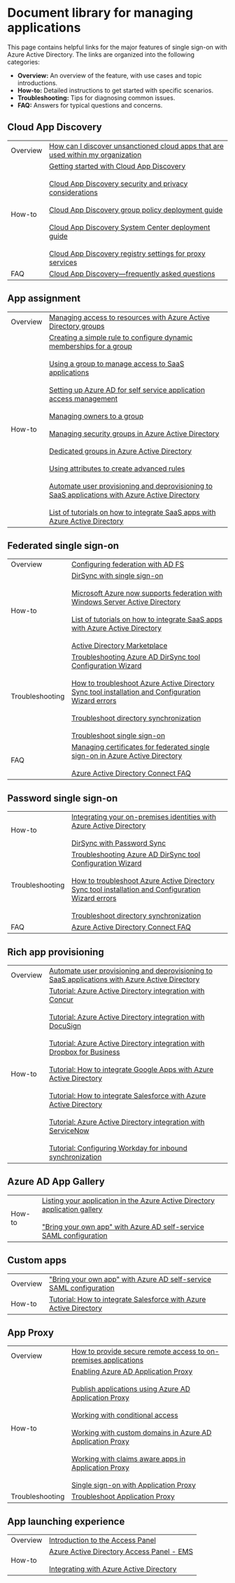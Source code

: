 <properties
   pageTitle="Document library for managing applications | Microsoft Azure"
   description="Azure Active Directory application management topics, with technical reference links for how-to, troubleshooting, and FAQs"
   services="active-directory"
   documentationCenter=""
   authors="kgremban"
   manager="stevenpo"
   editor=""/>

<tags
   ms.service="active-directory"
   ms.devlang="na"
   ms.topic="article"
   ms.tgt_pltfrm="na"
   ms.workload="identity"
   ms.date="12/03/2015"
   ms.author="kgremban"/>

# Document library for managing applications

This page contains helpful links for the major features of single sign-on with Azure Active Directory. The links are organized into the following categories:

- **Overview:** An overview of the feature, with use cases and topic introductions.
- **How-to:** Detailed instructions to get started with specific scenarios.
- **Troubleshooting:** Tips for diagnosing common issues.
- **FAQ:** Answers for typical questions and concerns.  

## Cloud App Discovery

|   |   |
| ------ | ------ |
| Overview | [How can I discover unsanctioned cloud apps that are used within my organization](active-directory-cloudappdiscovery-whatis.md) |
| How-to | [Getting started with Cloud App Discovery](http://social.technet.microsoft.com/wiki/contents/articles/30962.getting-started-with-cloud-app-discovery.aspx) <br><br> [Cloud App Discovery security and privacy considerations](active-directory-cloudappdiscovery-security-and-privacy-considerations.md) <br><br> [Cloud App Discovery group policy deployment guide](http://social.technet.microsoft.com/wiki/contents/articles/30965.cloud-app-discovery-group-policy-deployment-guide.aspx) <br><br> [Cloud App Discovery System Center deployment guide](http://social.technet.microsoft.com/wiki/contents/articles/30968.cloud-app-discovery-system-center-deployment-guide.aspx) <br><br> [Cloud App Discovery registry settings for proxy services](active-directory-cloudappdiscovery-registry-settings-for-proxy-services.md) |
| FAQ | [Cloud App Discovery—frequently asked questions](http://social.technet.microsoft.com/wiki/contents/articles/24037.cloud-app-discovery-frequently-asked-questions.aspx) |

## App assignment

|   |   |
| ------ | ------ |
| Overview | [Managing access to resources with Azure Active Directory groups](active-directory-manage-groups.md) |
| How-to | [Creating a simple rule to configure dynamic memberships for a group](active-directory-accessmanagement-simplerulegroup.md) <br><br> [Using a group to manage access to SaaS applications](active-directory-accessmanagement-group-saasapps.md) <br><br> [Setting up Azure AD for self service application access management](active-directory-accessmanagement-self-service-group-management.md) <br><br> [Managing owners to a group](active-directory-accessmanagement-managing-group-owners.md) <br><br> [Managing security groups in Azure Active Directory](active-directory-accessmanagement-manage-groups.md) <br><br> [Dedicated groups in Azure Active Directory](active-directory-accessmanagement-dedicated-groups.md) <br><br> [Using attributes to create advanced rules](active-directory-accessmanagement-groups-with-advanced-rules.md) <br><br> [Automate user provisioning and deprovisioning to SaaS applications with Azure Active Directory](active-directory-saas-app-provisioning.md) <br><br> [List of tutorials on how to integrate SaaS apps with Azure Active Directory](active-directory-saas-tutorial-list.md) |

## Federated single sign-on

|   |   |
| ------ | ------ |
| Overview |[Configuring federation with AD FS](active-directory-aadconnect-get-started-custom.md)
| How-to | [DirSync with single sign-on](https://msdn.microsoft.com/library/azure/dn441213.aspx) <br><br> [Microsoft Azure now supports federation with Windows Server Active Directory](https://azure.microsoft.com/blog/windows-azure-now-supports-federation-with-windows-server-active-directory/) <br><br> [List of tutorials on how to integrate SaaS apps with Azure Active Directory](active-directory-saas-tutorial-list.md) <br><br> [Active Directory Marketplace](https://azure.microsoft.com/marketplace/active-directory/) |
| Troubleshooting | [Troubleshooting Azure AD DirSync tool Configuration Wizard](http://social.technet.microsoft.com/wiki/contents/articles/19100.troubleshooting-azure-ad-dirsync-tool-configuration-wizard-failed-to-get-address-for-method-createidentityhandle2.aspx) <br><br> [How to troubleshoot Azure Active Directory Sync tool installation and Configuration Wizard errors](https://support.microsoft.com/kb/2684395) <br><br> [Troubleshoot directory synchronization](https://msdn.microsoft.com/library/azure/jj151787.aspx) <br><br> [Troubleshoot single sign-on](https://msdn.microsoft.com/library/azure/jj151834.aspx) |
| FAQ | [Managing certificates for federated single sign-on in Azure Active Directory](active-directory-sso-certs.md) <br><br> [Azure Active Directory Connect FAQ](active-directory-aadconnect-faq.md) |

## Password single sign-on

|   |   |
| ------ | ------ |
| How-to | [Integrating your on-premises identities with Azure Active Directory](active-directory-aadconnect.md) <br><br> [DirSync with Password Sync](https://msdn.microsoft.com/library/azure/dn441214.aspx) |
| Troubleshooting | [Troubleshooting Azure AD DirSync tool Configuration Wizard](http://social.technet.microsoft.com/wiki/contents/articles/19100.troubleshooting-azure-ad-dirsync-tool-configuration-wizard-failed-to-get-address-for-method-createidentityhandle2.aspx) <br><br> [How to troubleshoot Azure Active Directory Sync tool installation and Configuration Wizard errors](https://support.microsoft.com/kb/2684395) <br><br> [Troubleshoot directory synchronization](https://msdn.microsoft.com/library/azure/jj151787.aspx) |
| FAQ | [Azure Active Directory Connect FAQ](active-directory-aadconnect-faq.md) |

## Rich app provisioning

|   |   |
| ------ | ------ |
| Overview | [Automate user provisioning and deprovisioning to SaaS applications with Azure Active Directory](active-directory-saas-app-provisioning.md) |
| How-to | [Tutorial: Azure Active Directory integration with Concur](active-directory-saas-concur-tutorial.md) <br><br> [Tutorial: Azure Active Directory integration with DocuSign](active-directory-saas-docussign-tutorial.md) <br><br> [Tutorial: Azure Active Directory integration with Dropbox for Business](active-directory-saas-dropboxforbusiness-tutorial.md) <br><br> [Tutorial: How to integrate Google Apps with Azure Active Directory](active-directory-saas-google-apps-tutorial.md) <br><br> [Tutorial: How to integrate Salesforce with Azure Active Directory](active-directory-saas-salesforce-tutorial.md) <br><br> [Tutorial: Azure Active Directory integration with ServiceNow](active-directory-saas-servicenow-tutorial.md) <br><br> [Tutorial: Configuring Workday for inbound synchronization](active-directory-saas-workday-inbound-tutorial.md) |

## Azure AD App Gallery

|   |   |
| ------ | ------ |
| How-to | [Listing your application in the Azure Active Directory application gallery](active-directory-app-gallery-listing.md) <br><br> ["Bring your own app" with Azure AD self-service SAML configuration](http://blogs.technet.com/b/ad/archive/2015/06/17/bring-your-own-app-with-azure-ad-self-service-saml-configuration-gt-now-in-preview.aspx) |

## Custom apps

|   |   |
| ------ | ------ |
| Overview | ["Bring your own app" with Azure AD self-service SAML configuration](http://blogs.technet.com/b/ad/archive/2015/06/17/bring-your-own-app-with-azure-ad-self-service-saml-configuration-gt-now-in-preview.aspx) |
| How-to | [Tutorial: How to integrate Salesforce with Azure Active Directory](active-directory-saas-salesforce-tutorial.md) |

## App Proxy

|   |   |
| ------ | ------ |
| Overview | [How to provide secure remote access to on-premises applications](active-directory-application-proxy-get-started.md) |
| How-to | [Enabling Azure AD Application Proxy](active-directory-application-proxy-enable.md) <br><br> [Publish applications using Azure AD Application Proxy](active-directory-application-proxy-publish.md) <br><br> [Working with conditional access](active-directory-application-proxy-conditional-access.md) <br><br> [Working with custom domains in Azure AD Application Proxy](active-directory-application-proxy-custom-domains.md) <br><br> [Working with claims aware apps in Application Proxy](active-directory-application-proxy-claims-aware-apps.md) <br><br> [Single sign-on with Application Proxy](active-directory-application-proxy-sso-using-kcd.md) |
| Troubleshooting | [Troubleshoot Application Proxy](active-directory-application-proxy-troubleshoot.md) |

## App launching experience

|   |   |
| ------ | ------ |
| Overview | [Introduction to the Access Panel](active-directory-saas-access-panel-introduction.md) |
| How-to | [Azure Active Directory Access Panel - EMS](http://blogs.msdn.com/b/haddy_el-haggan_blog/archive/2015/04/02/azure-active-directory-access-panel-ems.aspx) <br><br> [Integrating with Azure Active Directory](active-directory-how-to-integrate.md) |




<!--HONumber=Mar16_HO4-->


